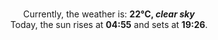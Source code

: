 <p  align="center"><br/>Currently, the weather is: <b> 22°C, <i>clear sky</i></b></br>Today, the sun rises at <b>04:55</b> and sets at <b>19:26</b>.</p>